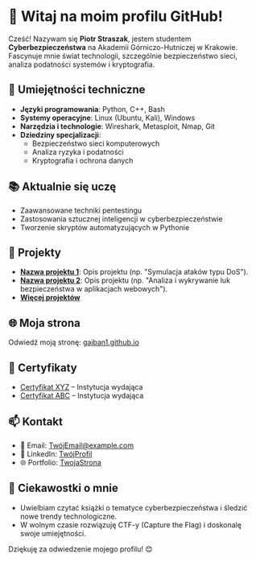 # 🌟 Witaj na moim profilu GitHub!  

Cześć! Nazywam się **Piotr Straszak**, jestem studentem **Cyberbezpieczeństwa** na Akademii Górniczo-Hutniczej w Krakowie. Fascynuje mnie świat technologii, szczególnie bezpieczeństwo sieci, analiza podatności systemów i kryptografia.  

## 🔧 Umiejętności techniczne  
- **Języki programowania**: Python, C++, Bash  
- **Systemy operacyjne**: Linux (Ubuntu, Kali), Windows  
- **Narzędzia i technologie**: Wireshark, Metasploit, Nmap, Git  
- **Dziedziny specjalizacji**:  
  - Bezpieczeństwo sieci komputerowych  
  - Analiza ryzyka i podatności  
  - Kryptografia i ochrona danych  

## 📚 Aktualnie się uczę  
- Zaawansowane techniki pentestingu  
- Zastosowania sztucznej inteligencji w cyberbezpieczeństwie  
- Tworzenie skryptów automatyzujących w Pythonie  

## 🚀 Projekty  
- **[Nazwa projektu 1](https://github.com/TwojeRepozytorium/projekt1)**: Opis projektu (np. "Symulacja ataków typu DoS").  
- **[Nazwa projektu 2](https://github.com/TwojeRepozytorium/projekt2)**: Opis projektu (np. "Analiza i wykrywanie luk bezpieczeństwa w aplikacjach webowych").  
- **[Więcej projektów](https://github.com/TwojeNazwaUzytkownika?tab=repositories)**  

## 🌐 Moja strona  
Odwiedź moją stronę: [gajban1.github.io](https://gajban1.github.io)  

## 🏅 Certyfikaty  
- [Certyfikat XYZ](#) – Instytucja wydająca  
- [Certyfikat ABC](#) – Instytucja wydająca  

## 📫 Kontakt  
- 📧 Email: [TwójEmail@example.com](mailto:TwójEmail@example.com)  
- 💼 LinkedIn: [TwójProfil](https://linkedin.com/in/TwojaNazwa)  
- 🌐 Portfolio: [TwojaStrona](https://TwojaStrona.github.io)  

## 🌱 Ciekawostki o mnie  
- Uwielbiam czytać książki o tematyce cyberbezpieczeństwa i śledzić nowe trendy technologiczne.  
- W wolnym czasie rozwiązuję CTF-y (Capture the Flag) i doskonalę swoje umiejętności.  

Dziękuję za odwiedzenie mojego profilu! 😊
